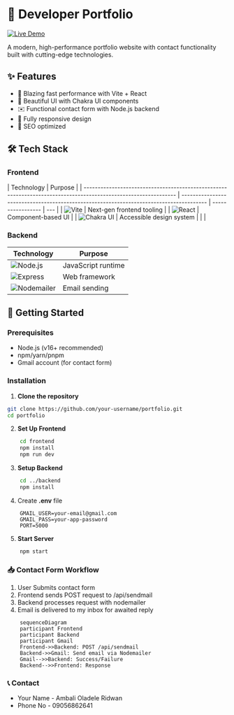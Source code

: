 # 🌟 Developer Portfolio

[![Live Demo](https://img.shields.io/badge/Live_Demo-Online-brightgreen?style=for-the-badge)](https://code-red-l103.onrender.com/)

A modern, high-performance portfolio website with contact functionality built with cutting-edge technologies.

<!-- ![Portfolio Showcase](screenshots/portfolio-preview.gif)  -->

## ✨ Features

- 🚀 Blazing fast performance with Vite + React
- 🌈 Beautiful UI with Chakra UI components
- ✉️ Functional contact form with Node.js backend
- 📱 Fully responsive design
- 🎯 SEO optimized

## 🛠 Tech Stack

### Frontend

| Technology                                                                                                      | Purpose                                                                                 |
| --------------------------------------------------------------------------------------------------------------- | --------------------------------------------------------------------------------------- | ----------------- | --- |
| ![Vite](https://img.shields.io/badge/Vite-B73BFE?style=for-the-badge&logo=vite&logoColor=FFD62E)                | Next-gen frontend tooling                                                               |
| ![React](https://img.shields.io/badge/React-20232A?style=for-the-badge&logo=react&logoColor=61DAFB)             | Component-based UI                                                                      |
| ![Chakra UI](https://img.shields.io/badge/Chakra--UI-319795?style=for-the-badge&logo=chakra-ui&logoColor=white) | Accessible design system                                                                |
| <!--                                                                                                            | ![Framer Motion](https://img.shields.io/badge/Framer_Motion-0055FF?style=for-the-badge) | Smooth animations | --> |

### Backend

| Technology                                                                                                 | Purpose            |
| ---------------------------------------------------------------------------------------------------------- | ------------------ |
| ![Node.js](https://img.shields.io/badge/Node.js-339933?style=for-the-badge&logo=nodedotjs&logoColor=white) | JavaScript runtime |
| ![Express](https://img.shields.io/badge/Express-000000?style=for-the-badge&logo=express&logoColor=white)   | Web framework      |
| ![Nodemailer](https://img.shields.io/badge/Nodemailer-339933?style=for-the-badge)                          | Email sending      |

## 🚀 Getting Started

### Prerequisites

- Node.js (v16+ recommended)
- npm/yarn/pnpm
- Gmail account (for contact form)

### Installation

1. **Clone the repository**

```bash
git clone https://github.com/your-username/portfolio.git
cd portfolio
```

2. **Set Up Frontend**

```bash
    cd frontend
    npm install
    npm run dev
```

3. **Setup Backend**

```bash
    cd ../backend
    npm install
```

4. Create **.env** file

```env
    GMAIL_USER=your-email@gmail.com
    GMAIL_PASS=your-app-password
    PORT=5000
```

5. **Start Server**

```bash
    npm start
```

### 📥 Contact Form Workflow

1. User Submits contact form
2. Frontend sends POST request to /api/sendmail
3. Backend processes request with nodemailer
4. Email is delivered to my inbox for awaited reply

```mermaid
    sequenceDiagram
    participant Frontend
    participant Backend
    participant Gmail
    Frontend->>Backend: POST /api/sendmail
    Backend->>Gmail: Send email via Nodemailer
    Gmail-->>Backend: Success/Failure
    Backend-->>Frontend: Response
```

### 📞 Contact

- Your Name - Ambali Oladele Ridwan
- Phone No - 09056862641
